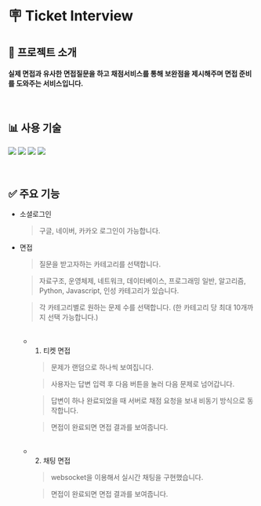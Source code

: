 # 🪧 __Ticket Interview__

## 🚀 __프로젝트 소개__
#### 실제 면접과 유사한 면접질문을 하고 채점서비스를 통해 보완점을 제시해주며 면접 준비를 도와주는 서비스입니다.

<br />

## 📊 __사용 기술__
<img src="https://img.shields.io/badge/TypeScript-007ACC?style=for-the-badge&logo=typescript&logoColor=white"> <img src="https://img.shields.io/badge/React-20232A?style=for-the-badge&logo=react&logoColor=61DAFB"> <img src="https://img.shields.io/badge/Redux-593D88?style=for-the-badge&logo=redux&logoColor=white"> <img src="https://img.shields.io/badge/Material--UI-0081CB?style=for-the-badge&logo=material-ui&logoColor=white">

<br />

## ✅ __주요 기능__

+ 소셜로그인
  > 구글, 네이버, 카카오 로그인이 가능합니다.

+ 면접
  > 질문을 받고자하는 카테고리를 선택합니다.
  
  > 자료구조, 운영체제, 네트워크, 데이터베이스, 프로그래밍 일반, 알고리즘, Python, Javascript, 인성 카테고리가 있습니다.
  
  > 각 카테고리별로 원하는 문제 수를 선택합니다. (한 카테고리 당 최대 10개까지 선택 가능합니다.)

  <br />
  
  + 1. 티켓 면접
      > 문제가 랜덤으로 하나씩 보여집니다.

      > 사용자는 답변 입력 후 다음 버튼을 눌러 다음 문제로 넘어갑니다.
    
      > 답변이 하나 완료되었을 때 서버로 채점 요청을 보내 비동기 방식으로 동작합니다.
    
      > 면접이 완료되면 면접 결과를 보여줍니다.

      <br />

  + 2. 채팅 면접
      > websocket을 이용해서 실시간 채팅을 구현했습니다.
    
      > 면접이 완료되면 면접 결과를 보여줍니다.
